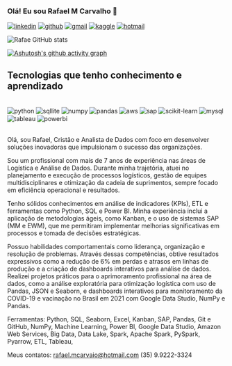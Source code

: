 
### Olá! Eu sou Rafael M Carvalho 👋

[![linkedin](https://img.shields.io/badge/LinkedIn-0077B5?style=for-the-badge&logo=linkedin&logoColor=white)](https://www.linkedin.com/in/rafaelmcarvalho-analistadedados/)
[![github](https://img.shields.io/badge/GitHub-100000?style=for-the-badge&logo=github&logoColor=white)](https://github.com/Rafae1040)
[![gmail](https://img.shields.io/badge/Gmail-D14836?style=for-the-badge&logo=gmail&logoColor=white)](mailto:rafael.mcarvaio@gmail.com)
[![kaggle](https://img.shields.io/badge/Kaggle-20BEFF?style=for-the-badge&logo=kaggle&logoColor=white)](https://www.kaggle.com/rafae1040)
[![hotmail](https://img.shields.io/badge/Hotmail-0072C6?style=for-the-badge&logo=microsoft-outlook&logoColor=white)](mailto:rafae.mcarvaio@hotmail.com)



![Rafae GitHub stats](https://github-readme-stats.vercel.app/api?username=Rafae1040&show_icons=true&theme=tokyonight)

[![Ashutosh's github activity graph](https://github-readme-activity-graph.vercel.app/graph?username=Rafae1040&bg_color=ededef&color=373948&line=00ffff&point=408080&area=true&hide_border=true)](https://github.com/ashutosh00710/github-readme-activity-graph)

## Tecnologias que tenho conhecimento e aprendizado

<div style="display: inline_block"><br/>
  <img align="center" alt="python" src="https://img.shields.io/badge/Python-3776AB?style=for-the-badge&logo=python&logoColor=yellow"/>
  <img align="center" alt="sqllite" src="https://img.shields.io/badge/SQLite-07405E?style=for-the-badge&logo=sqlite&logoColor=white"/>
  <img align="center" alt="numpy" src="https://img.shields.io/badge/NumPy-4B8BBE?style=for-the-badge&logo=numpy&logoColor=white"/>
  <img align="center" alt="pandas" src="https://img.shields.io/badge/Pandas-150458?style=for-the-badge&logo=pandas&logoColor=white"/>
  <img align="center" alt="aws" src="https://img.shields.io/badge/AWS-FF9900?style=for-the-badge&logo=amazon-aws&logoColor=white"/>
  <img align="center" alt="sap" src="https://img.shields.io/badge/SAP-0FAAFF?style=for-the-badge&logo=sap&logoColor=white"/>
  <img align="center" alt="scikit-learn" src="https://img.shields.io/badge/Scikit-Learn-808080?style=for-the-badge&logo=Scikit-Learn&logoColor=white"/>
  <img align="center" alt="mysql" src="https://img.shields.io/badge/MySQL-07405E?style=for-the-badge&logo=mysql&logoColor=white"/>
  <img align="center" alt="tableau" src = "https://img.shields.io/badge/Tableau-E97627?style=for-the-badge&logo=Tableau&logoColor=white"/>
  <img align="center" alt="powerbi" src = "https://img.shields.io/badge/PowerBI-FF9900?style=for-the-badge&logo=PowerBI&logoColor=white"/>
</div><br/>


Olá, sou Rafael, Cristão e Analista de Dados com foco em desenvolver soluções inovadoras que impulsionam o sucesso das organizações.

Sou um profissional com mais de 7 anos de experiência nas áreas de Logística e Análise de Dados. Durante minha trajetória, atuei no planejamento e execução de processos logísticos, gestão de equipes multidisciplinares e otimização da cadeia de suprimentos, sempre focado em eficiência operacional e resultados.

Tenho sólidos conhecimentos em análise de indicadores (KPIs), ETL e ferramentas como Python, SQL e Power BI. Minha experiência inclui a aplicação de metodologias ágeis, como Kanban, e o uso de sistemas SAP (MM e EWM), que me permitiram implementar melhorias significativas em processos e tomada de decisões estratégicas.

Possuo habilidades comportamentais como liderança, organização e resolução de problemas. Através dessas competências, obtive resultados expressivos como a redução de 6% em perdas e atrasos em linhas de produção e a criação de dashboards interativos para análise de dados. Realizei projetos práticos para o aprimoramento profissional na área de dados, como a análise exploratória para otimização logística com uso de Pandas, JSON e Seaborn, e dashboards interativos para monitoramento da COVID-19 e vacinação no Brasil em 2021 com Google Data Studio, NumPy e Pandas.

Ferramentas:
Python, SQL, Seaborn, Excel, Kanban, SAP, Pandas, Git e GitHub, NumPy, Machine Learning, Power BI, Google Data Studio, Amazon Web Services, Big Data, Data Lake, Spark, Apache Spark, PySpark, Pyarrow, ETL, Tableau,

Meus contatos: 
rafael.mcarvaio@hotmail.com
(35) 9.9222-3324




